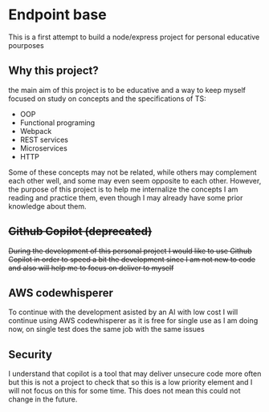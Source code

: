# Endpoint base
This is a first attempt to build a node/express project for personal educative pourposes

## Why this project?
the main aim of this project is to be educative and a way to keep myself focused on study on concepts and the specifications of TS:

- OOP
- Functional programing
- Webpack
- REST services
- Microservices
- HTTP

Some of these concepts may not be related, while others may complement each other well, and some may even seem opposite to each other. However, the purpose of this project is to help me internalize the concepts I am reading and practice them, even though I may already have some prior knowledge about them.

## ~~Github Copilot (deprecated)~~
~~During the development of this personal project I would like to use Github Copilot in order to speed a bit the development since I am not new to code and also will help me to focus on deliver to myself~~

## AWS codewhisperer
To continue with the development asisted by an AI with low cost I will continue using AWS codewhisperer as it is free for single use as I am doing now, on single test does the same job with the same issues

## Security
I understand that copilot is a tool that may deliver unsecure code more often but this is not a project to check that so this is a low priority element and I will not focus on this for some time. This does not mean this could not change in the future.
